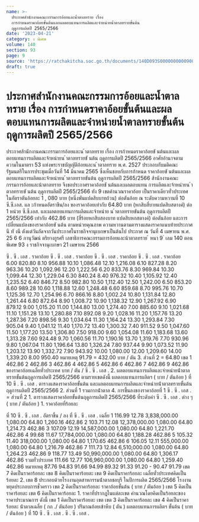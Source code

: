 ```yaml
---
name: >-
  ประกาศสำนักงานคณะกรรมการอ้อยและน้ำตาลทราย เรื่อง
  การกำหนดราคาอ้อยขั้นต้นและผลตอบแทนการผลิตและจำหน่ายน้ำตาลทรายขั้นต้น
  ฤดูการผลิตปี 2565/2566
date: '2023-04-21'
category: ง พิเศษ
volume: 140
section: 93
page: 9
source: 'https://ratchakitcha.soc.go.th/documents/140D093S0000000000900.pdf'
draft: true
---
```


# ประกาศสำนักงานคณะกรรมการอ้อยและน้ำตาลทราย เรื่อง การกำหนดราคาอ้อยขั้นต้นและผลตอบแทนการผลิตและจำหน่ายน้ำตาลทรายขั้นต้น ฤดูการผลิตปี 2565/2566

ประกาศส้านักงานคณะกรรมการอ้อยและน ้าตาลทราย เรื่อง การก้าหนดราคาอ้อยขั นต้นและผลตอบแทนการผลิตและจ้าหน่ายน ้าตาลทรายขั นต้น ฤดูการผลิตปี 2565/2566 อาศัยอ้านาจตามความในมาตรา 53 แห่งพระราชบัญญัติอ้อยและน ้าตาลทราย พ.ศ. 2527 ประกอบกับมติคณะรัฐมนตรีในการประชุมเมื่อวันที่ 14 มีนาคม 2565 ซึ่งเห็นชอบกับการก้าหนด ราคาอ้อยขั นต้นและผลตอบแทนการผลิตและจ้าหน่ายน ้าตาลทรายขันต้น ฤดูการผลิตปี 2565/2566 ส้านักงานคณะกรรมการอ้อยและน้าตาลทราย จึงขอประกาศราคาอ้อยขั นต้นและผลตอบแทน การผลิตและจ้าหน่ายน ้าตาลทรายขั นต้น ฤดูการผลิตปี 2565/2566 ทัง 9 เขตค้านวณราคาอ้อย เป็นราคาเดียวทั่วประเทศ ในอัตราตันอ้อยละ 1 , 080 บาท (หนึ่งพันแปดสิบบาทถ้วน) ต่อตันอ้อย ณ ระดับความหวานที่ 10 ซี.ซี.เอส. แล ะก้าหนดอัตราขึน/ลง ของราคาอ้อยเท่ากับ 64.80 บาท (หกสิบสี่บาทแปดสิบสตางค์) ต่อ 1 หน่วย ซี.ซี.เอส. และผลตอบแทนการผลิตและจ้าหน่าย น ้าตาลทรายขันต้น ฤดูการผลิตปี 2565/2566 เท่ากับ 462.86 บาท (สี่ร้อยหกสิบสองบาท แปดสิบหกสตางค์) ต่อตันอ้อย และการ เปลี่ยนแปลงของราคาอ้อยขั นต้น ตามหน่วยคุณภาพ ความหวานตามตารางแสดงราคาแนบท้ายประกาศนี ทั งนี ตังแต่วันถัดจากวันประกาศในราชกิจจานุเบกษาเป็นต้นไป ประกาศ ณ วันที่ 4 เมษายน พ.ศ. 25 6 6 ภานุวัฒน์ ตริยางกูรศรี เลขาธิการคณะกรรมการอ้อยและน้าตาลทราย ้ หนา 9 ่ เลม 140 ตอนพิเศษ 93 ง ราชกิจจานุเบกษา 21 เมษายน 2566

ซี . ซี . เอส . ราคาอ้อย ซี . ซี . เอส . ราคาอ้อย ซี . ซี . เอส . ราคาอ้อย ซี . ซี . เอส . ราคาอ้อย 6.00 820.80 8.10 956.88 10.10 1,086.48 12.10 1,216.08 6.10 827.28 8.20 963.36 10.20 1,092.96 12.20 1,222.56 6.20 833.76 8.30 969.84 10.30 1,099.44 12.30 1,229.04 6.30 840.24 8.40 976.32 10.40 1,105.92 12.40 1,235.52 6.40 846.72 8.50 982.80 10.50 1,112.40 12.50 1,242.00 6.50 853.20 8.60 989.28 10.60 1,118.88 12.60 1,248.48 6.60 859.68 8.70 995.76 10.70 1,125.36 12.70 1,254.96 6.70 866.16 8.80 1,002.24 10.80 1,131.84 12.80 1,261.44 6.80 872.64 8.90 1,008.72 10.90 1,138.32 12.90 1,267.92 6.90 879.12 9.00 1,015.20 11.00 1,144.80 13.00 1,274.40 7.00 885.60 9.10 1,021.68 11.10 1,151.28 13.10 1,280.88 7.10 892.08 9.20 1,028.16 11.20 1,157.76 13.20 1,287.36 7.20 898.56 9.30 1,034.64 11.30 1,164.24 13.30 1,293.84 7.30 905.04 9.40 1,041.12 11.40 1,170.72 13.40 1,300.32 7.40 911.52 9.50 1,047.60 11.50 1,177.20 13.50 1,306.80 7.50 918.00 9.60 1,054.08 11.60 1,183.68 13.60 1,313.28 7.60 924.48 9.70 1,060.56 11.70 1,190.16 13.70 1,319.76 7.70 930.96 9.80 1,067.04 11.80 1,196.64 13.80 1,326.24 7.80 937.44 9.90 1,073.52 11.90 1,203.12 13.90 1,332.72 7.90 943.92 10.00 1,080.00 12.00 1,209.60 14.00 1,339.20 8.00 950.40 หมายเหตุ 91.79 = 432.00 บาท / ตัน 3. ส่วนที่ 2 = 64.80 เขต 1 462.86 2 462.86 3 462.86 4 462.86 5 462.86 6 462.86 7 462.86 9 462.86 ของราคาอ้อยเฉลี่ยทั่วประเทศ บาท / ตัน / ซี . ซี . เอส . 2. ผลตอบแทนการผลิตและจําหน่ายน้ําตาลทรายขั้นต้นฤดูการผลิตปี 2565/2566 ตามรายเขตดังนี้ ผลตอบแทนการผลิตฯ ( บาท / ตันอ้อย ) ที่ 10 ซี . ซี . เอส . ตารางแสดงราคาอ้อยขั้นต้น และผลตอบแทนการผลิตและจําหน่ายน้ําตาลทรายขั้นต้น ฤดูการผลิตปี 2565/2566 2. ส่วนที่ 1 รวมกากน้ําตาล 4. การขึ้นลงของราคาอ้อยที่ 1 ซี . ซี . เอส . = ส่วนที่ 2 1. ตารางแสดงราคาอ้อยขั้นต้นฤดูการผลิตปี 2565/2566 ที่ระดับค่า ซี . ซี . เอส . ต่าง ๆ ( บาท / ตันอ้อย ) 1. ราคาอ้อยที่ร้อยละ

ที่ 10 ซี . ซี . เอส . อัตราขึ้น / ลง ที่ ซี . ซี . เอส . เฉลี่ย 1 116.99 12.78 3,838,000.00 1,080.00 64.80 1,260.16 462.86 2 103.71 12.08 12,378,000.00 1,080.00 64.80 1,214.73 462.86 3 107.09 12.19 14,587,000.00 1,080.00 64.80 1,221.70 462.86 4 99.68 11.67 17,784,000.00 1,080.00 64.80 1,188.28 462.86 5 105.32 11.40 318,000.00 1,080.00 64.80 1,170.65 462.86 6 106.05 12.11 555,000.00 1,080.00 64.80 1,216.79 462.86 7 111.73 12.84 6,510,000.00 1,080.00 64.80 1,264.23 462.86 9 118.77 13.49 50,990,000.00 1,080.00 64.80 1,306.17 462.86 รวมทั่วประเทศ 111.66 12.77 106,960,000.00 1,080.00 64.80 1,259.40 462.86 หมายเหตุ 87.76 94.83 91.66 94.99 89.32 91.33 91.20 - 90.47 91.79 เขต 7 คิดเป็นราคาร้อยละ เขต 8 คิดเป็นราคาร้อยละ เขต 9 คิดเป็นราคาร้อยละ เฉลี่ยทั่วประเทศคิดเป็นร้อยละ 2. เขต 8 ประกอบด้วยโรงงานอุตสาหกรรมน้ําตาลชลบุรี ในปีการผลิต 2565/2566 โรงงานหยุดประกอบการชั่วคราว เขต 2 คิดเป็นราคาร้อยละ ราคาอ้อยขั้นต้น ( บาท / ตันอ้อย ) เขต 5 คิดเป็นราคาร้อยละ เขต 6 คิดเป็นราคาร้อยละ 1. ราคาที่ปรากฎในแต่ละเขต คํานวณโดยคิดเป็นร้อยละของราคาประมาณการ ดังนี้ เขต 1 คิดเป็นราคาร้อยละ เขต เขต 3 คิดเป็นราคาร้อยละ เขต 4 คิดเป็นราคาร้อยละ น้ําตาลเฉลี่ย ( กก ./ ตันอ้อย ) ปริมาณอ้อยเข้าหีบ ( ตัน ) ผลตอบแทนการผลิตฯ ขั้นต้น ( บาท / ตันอ้อย ) ที่ 10 ซี . ซี . เอส . ซี . ซี . เอส .
